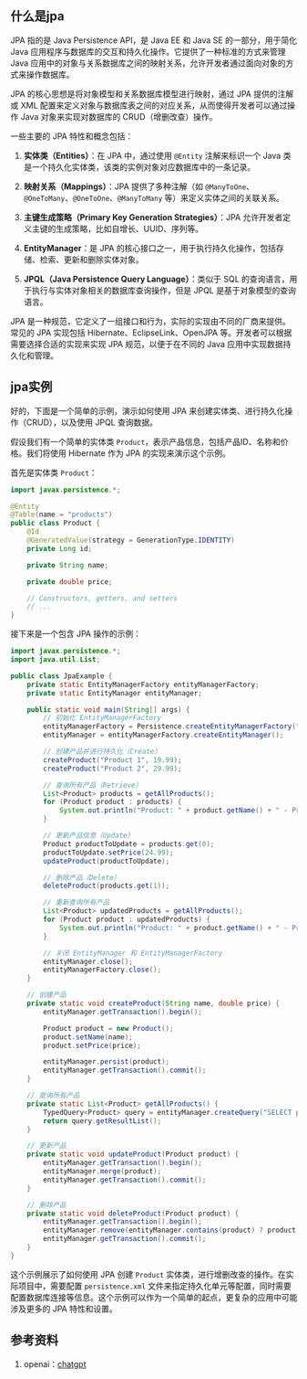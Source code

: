 ## 什么是jpa
JPA 指的是 Java Persistence API，是 Java EE 和 Java SE 的一部分，用于简化 Java 应用程序与数据库的交互和持久化操作。它提供了一种标准的方式来管理 Java 应用中的对象与关系数据库之间的映射关系，允许开发者通过面向对象的方式来操作数据库。

JPA 的核心思想是将对象模型和关系数据库模型进行映射，通过 JPA 提供的注解或 XML 配置来定义对象与数据库表之间的对应关系，从而使得开发者可以通过操作 Java 对象来实现对数据库的 CRUD（增删改查）操作。

一些主要的 JPA 特性和概念包括：

1. **实体类（Entities）**：在 JPA 中，通过使用 `@Entity` 注解来标识一个 Java 类是一个持久化实体类，该类的实例对象对应数据库中的一条记录。

2. **映射关系（Mappings）**：JPA 提供了多种注解（如 `@ManyToOne`、`@OneToMany`、`@OneToOne`、`@ManyToMany` 等）来定义实体之间的关联关系。

3. **主键生成策略（Primary Key Generation Strategies）**：JPA 允许开发者定义主键的生成策略，比如自增长、UUID、序列等。

4. **EntityManager**：是 JPA 的核心接口之一，用于执行持久化操作，包括存储、检索、更新和删除实体对象。

5. **JPQL（Java Persistence Query Language）**：类似于 SQL 的查询语言，用于执行与实体对象相关的数据库查询操作，但是 JPQL 是基于对象模型的查询语言。

JPA 是一种规范，它定义了一组接口和行为，实际的实现由不同的厂商来提供。常见的 JPA 实现包括 Hibernate、EclipseLink、OpenJPA 等。开发者可以根据需要选择合适的实现来实现 JPA 规范，以便于在不同的 Java 应用中实现数据持久化和管理。

## jpa实例
好的，下面是一个简单的示例，演示如何使用 JPA 来创建实体类、进行持久化操作（CRUD），以及使用 JPQL 查询数据。

假设我们有一个简单的实体类 `Product`，表示产品信息，包括产品ID、名称和价格。我们将使用 Hibernate 作为 JPA 的实现来演示这个示例。

首先是实体类 `Product`：

```java
import javax.persistence.*;

@Entity
@Table(name = "products")
public class Product {
    @Id
    @GeneratedValue(strategy = GenerationType.IDENTITY)
    private Long id;

    private String name;

    private double price;

    // Constructors, getters, and setters
    // ...
}
```

接下来是一个包含 JPA 操作的示例：

```java
import javax.persistence.*;
import java.util.List;

public class JpaExample {
    private static EntityManagerFactory entityManagerFactory;
    private static EntityManager entityManager;

    public static void main(String[] args) {
        // 初始化 EntityManagerFactory
        entityManagerFactory = Persistence.createEntityManagerFactory("jpa-example");
        entityManager = entityManagerFactory.createEntityManager();

        // 创建产品并进行持久化（Create）
        createProduct("Product 1", 19.99);
        createProduct("Product 2", 29.99);

        // 查询所有产品（Retrieve）
        List<Product> products = getAllProducts();
        for (Product product : products) {
            System.out.println("Product: " + product.getName() + " - Price: " + product.getPrice());
        }

        // 更新产品信息（Update）
        Product productToUpdate = products.get(0);
        productToUpdate.setPrice(24.99);
        updateProduct(productToUpdate);

        // 删除产品（Delete）
        deleteProduct(products.get(1));

        // 重新查询所有产品
        List<Product> updatedProducts = getAllProducts();
        for (Product product : updatedProducts) {
            System.out.println("Product: " + product.getName() + " - Price: " + product.getPrice());
        }

        // 关闭 EntityManager 和 EntityManagerFactory
        entityManager.close();
        entityManagerFactory.close();
    }

    // 创建产品
    private static void createProduct(String name, double price) {
        entityManager.getTransaction().begin();

        Product product = new Product();
        product.setName(name);
        product.setPrice(price);

        entityManager.persist(product);
        entityManager.getTransaction().commit();
    }

    // 查询所有产品
    private static List<Product> getAllProducts() {
        TypedQuery<Product> query = entityManager.createQuery("SELECT p FROM Product p", Product.class);
        return query.getResultList();
    }

    // 更新产品
    private static void updateProduct(Product product) {
        entityManager.getTransaction().begin();
        entityManager.merge(product);
        entityManager.getTransaction().commit();
    }

    // 删除产品
    private static void deleteProduct(Product product) {
        entityManager.getTransaction().begin();
        entityManager.remove(entityManager.contains(product) ? product : entityManager.merge(product));
        entityManager.getTransaction().commit();
    }
}
```

这个示例展示了如何使用 JPA 创建 `Product` 实体类，进行增删改查的操作。在实际项目中，需要配置 `persistence.xml` 文件来指定持久化单元等配置，同时需要配置数据库连接等信息。这个示例可以作为一个简单的起点，更复杂的应用中可能涉及更多的 JPA 特性和设置。

## 参考资料
1. openai：[chatgpt](https://chat.openai.com/)